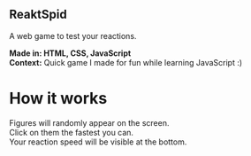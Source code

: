 ## ReaktSpid
A web game to test your reactions.

**Made in: HTML, CSS, JavaScript <br/>
Context:** Quick game I made for fun while learning JavaScript :)

# How it works
Figures will randomly appear on the screen. <br/>
Click on them the fastest you can. <br/>
Your reaction speed will be visible at the bottom. <br/>



